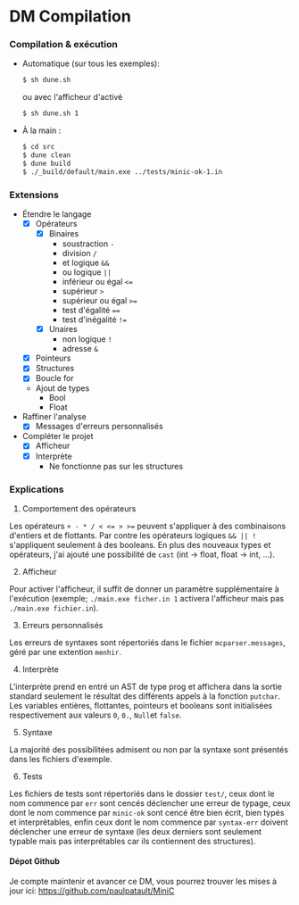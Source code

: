 # DM Compilation

### Compilation & exécution
  + Automatique (sur tous les exemples):
    ```sh
    $ sh dune.sh
    ```
    ou avec l'afficheur d'activé
    ```sh
    $ sh dune.sh 1
    ```
  + À la main :
    ```sh
    $ cd src
    $ dune clean
    $ dune build
    $ ./_build/default/main.exe ../tests/minic-ok-1.in
    ```

### Extensions
  + Étendre le langage
    + [x] Opérateurs 
      + [x] Binaires 
        + soustraction `-`
        + division `/`
        + et logique `&&`
        + ou logique `||`
        + inférieur ou égal `<=`
        + supérieur `>`
        + supérieur ou égal `>=`
        + test d'égalité `==`
        + test d'inégalité `!=`
      + [x] Unaires 
        + non logique `!`
        + adresse `&`
    + [x] Pointeurs
    + [x] Structures
    + [x] Boucle for
    + Ajout de types
      + Bool 
      + Float
  + Raffiner l'analyse
    + [x] Messages d'erreurs personnalisés
  + Compléter le projet
    + [x] Afficheur
    + [x] Interprète
      + Ne fonctionne pas sur les structures 

### Explications

1. Comportement des opérateurs 

Les opérateurs `+ - * / < <= > >=` peuvent s'appliquer à 
des combinaisons d'entiers et de flottants. Par contre les opérateurs logiques 
`&& || !` s'appliquent seulement à des booleans. En plus des nouveaux types et opérateurs, 
j'ai ajouté une possibilité de `cast` (int → float, float → int, ...).

2. Afficheur 

Pour activer l'afficheur, il suffit de donner un paramètre 
supplémentaire à l'exécution (exemple; `./main.exe ficher.in 1` activera l'afficheur
mais pas `./main.exe fichier.in`).

3. Erreurs personnalisés

Les erreurs de syntaxes sont répertoriés dans le fichier `mcparser.messages`, 
géré par une extention `menhir`.

4. Interprète 

L'interprète prend en entré un AST de type prog et affichera dans la sortie standard 
seulement le résultat des différents appels à la fonction `putchar`.
Les variables entières, flottantes, pointeurs et booleans sont initialisées respectivement
aux valeurs `0`, `0.`, `Null`et `false`.

5. Syntaxe 

La majorité des possibilitées admisent ou non par la syntaxe sont présentés dans les 
fichiers d'exemple.

6. Tests

Les fichiers de tests sont répertoriés dans le dossier `test/`, ceux dont le nom
commence par `err` sont cencés déclencher une erreur de typage, ceux dont le nom
commence par `minic-ok` sont cencé être bien écrit, bien typés et interprétables, 
enfin ceux dont le nom commence par `syntax-err` doivent déclencher une erreur de 
syntaxe (les deux derniers sont seulement typable mais pas interprétables car ils
contiennent des structures).



#### Dépot Github 

Je compte maintenir et avancer ce DM, vous pourrez trouver les mises à jour ici:
https://github.com/paulpatault/MiniC
